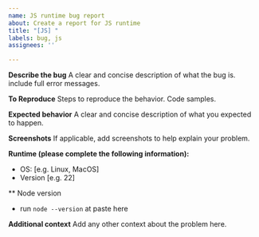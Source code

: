 ```yaml
---
name: JS runtime bug report
about: Create a report for JS runtime
title: "[JS] "
labels: bug, js
assignees: ''

---
```


**Describe the bug**
A clear and concise description of what the bug is. include full error messages.

**To Reproduce**
Steps to reproduce the behavior. Code samples.

**Expected behavior**
A clear and concise description of what you expected to happen.

**Screenshots**
If applicable, add screenshots to help explain your problem.

**Runtime (please complete the following information):**
 - OS: [e.g. Linux, MacOS]
 - Version [e.g. 22]

** Node version
 -  run `node --version` at paste here

**Additional context**
Add any other context about the problem here.
